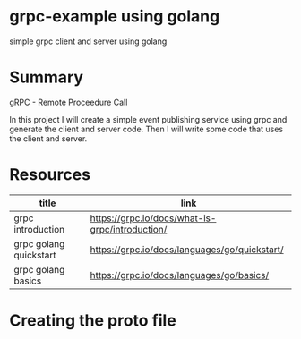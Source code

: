 # grpc-example using golang
simple grpc client and server using golang

# Summary
gRPC - Remote Proceedure Call

In this project I will create a simple event publishing service using grpc and generate the client and server code. Then I will write some code that uses the client and server.

# Resources
| title | link|
| - | - |
| grpc introduction   |   https://grpc.io/docs/what-is-grpc/introduction/ |
| grpc golang quickstart | https://grpc.io/docs/languages/go/quickstart/ |
| grpc golang basics    | https://grpc.io/docs/languages/go/basics/ |

# Creating the proto file

